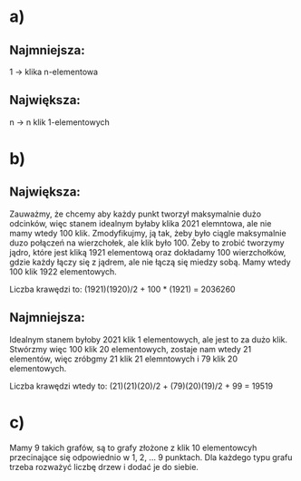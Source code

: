 # a)

## Najmniejsza:

1 -> klika n-elementowa

## Największa:

n -> n klik 1-elementowych

# b)

## Największa:

Zauważmy, że chcemy aby każdy punkt tworzył maksymalnie dużo odcinków, więc stanem idealnym byłaby klika 2021 elemntowa, ale nie mamy wtedy 100 klik. Zmodyfikujmy, ją tak, żeby było ciągle maksymalnie duzo połączeń na wierzchołek, ale klik było 100. Żeby to zrobić tworzymy jądro, które jest kliką 1921 elementową oraz dokładamy 100 wierzchołków, gdzie każdy łączy się z jądrem, ale nie łączą się miedzy sobą. Mamy wtedy 100 klik 1922 elementowych.

Liczba krawędzi to: (1921)(1920)/2 + 100 \* (1921) = 2036260

## Najmniejsza:

Idealnym stanem byłoby 2021 klik 1 elementowych, ale jest to za dużo klik. Stwórzmy więc 100 klik 20 elementowych, zostaje nam wtedy 21 elementów, więc zróbgmy 21 klik 21 elemntowych i 79 klik 20 elementowych.

Liczba krawędzi wtedy to: (21)(21)(20)/2 + (79)(20)(19)/2 + 99 = 19519

# c)

Mamy 9 takich grafów, są to grafy złożone z klik 10 elementowcyh przecinające się odpowiednio w 1, 2, ... 9 punktach. Dla każdego typu grafu trzeba rozważyć liczbę drzew i dodać je do siebie.
